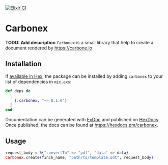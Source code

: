[![Elixir CI](https://github.com/pascal-chenevas/carbonex/actions/workflows/elixir.yml/badge.svg?branch=main)](https://github.com/pascal-chenevas/carbonex/actions/workflows/elixir.yml)

# Carbonex

**TODO: Add description**
`Carbonex` is a small library that help to create a document rendered by https://carbone.io

## Installation

If [available in Hex](https://hex.pm/docs/publish), the package can be installed
by adding `carbonex` to your list of dependencies in `mix.exs`:

```elixir
def deps do
  [
    {:carbonex, "~> 0.1.0"}
  ]
end
```

Documentation can be generated with [ExDoc](https://github.com/elixir-lang/ex_doc)
and published on [HexDocs](https://hexdocs.pm). Once published, the docs can
be found at <https://hexdocs.pm/carbonex>.

## Usage

```elixir
request_body = %{"convertTo" => "pdf", "data" => data}
Carbonex.create(finch_name, "path/to/template.odt", request_body)
```
